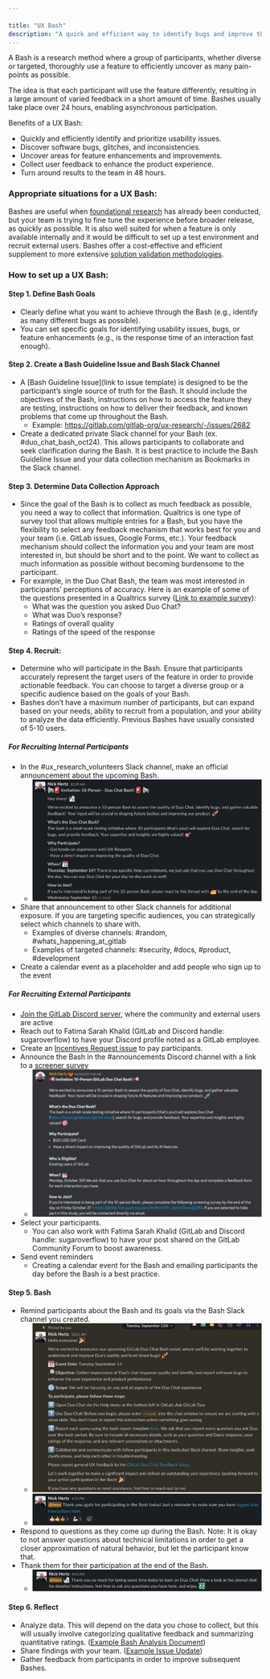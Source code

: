 ```yaml
---

title: "UX Bash"
description: "A quick and efficient way to identify bugs and improve the user experience"
---
```


A Bash is a research method where a group of participants, whether diverse or targeted, thoroughly use a feature to efficiently uncover as many pain-points as possible. 

The idea is that each participant will use the feature differently, resulting in a large amount of varied feedback in a short amount of time. Bashes usually take place over 24 hours, enabling asynchronous participation.  

Benefits of a UX Bash:
- Quickly and efficiently identify and prioritize usability issues.
- Discover software bugs, glitches, and inconsistencies.
- Uncover areas for feature enhancements and improvements.
- Collect user feedback to enhance the product experience.
- Turn around results to the team in 48 hours.


### Appropriate situations for a UX Bash:

Bashes are useful when [foundational research](https://about.gitlab.com/handbook/product/ux/ux-research/foundational-research/) has already been conducted, but your team is trying to fine tune the experience before broader release, as quickly as possible. It is also well suited for when a feature is only available internally and it would be difficult to set up a test environment and recruit external users. Bashes offer a cost-effective and efficient supplement to more extensive [solution validation methodologies](https://about.gitlab.com/handbook/product/ux/ux-research/solution-validation-and-methods/). 

### How to set up a UX Bash:

#### Step 1. Define Bash Goals
- Clearly define what you want to achieve through the Bash (e.g., identify as many different bugs as possible).
- You can set specific goals for identifying usability issues, bugs, or feature enhancements (e.g., is the response time of an interaction fast enough).

#### Step 2. Create a Bash Guideline Issue and Bash Slack Channel
- A [Bash Guideline Issue](link to issue template) is designed to be the participant’s single source of truth for the Bash. It should include the objectives of the Bash, instructions on how to access the feature they are testing, instructions on how to deliver their feedback, and known problems that come up throughout the Bash. 
   - Example: https://gitlab.com/gitlab-org/ux-research/-/issues/2682 
- Create a dedicated private Slack channel for your Bash (ex. #duo_chat_bash_oct24). This allows participants to collaborate and seek clarification during the Bash. It is best practice to include the Bash Guideline Issue and your data collection mechanism as Bookmarks in the Slack channel.

#### Step 3. Determine Data Collection Approach
- Since the goal of the Bash is to collect as much feedback as possible, you need a way to collect that information. Qualtrics is one type of survey tool that allows multiple entries for a Bash, but you have the flexibility to select any feedback mechanism that works best for you and your team (i.e. GitLab issues, Google Forms, etc.). Your feedback mechanism should collect the information you and your team are most interested in, but should be short and to the point. We want to collect as much information as possible without becoming burdensome to the participant.
- For example, in the Duo Chat Bash, the team was most interested in participants’ perceptions of accuracy. Here is an example of some of the questions presented in a Qualtrics survey ([Link to example survey](https://gitlab.fra1.qualtrics.com/jfe/form/SV_8p2Hp3HVgsiVEKW)):
   - What was the question you asked Duo Chat?
   - What was Duo’s response?
   - Ratings of overall quality 
   - Ratings of the speed of the response
 
#### Step 4. Recruit:
- Determine who will participate in the Bash. Ensure that participants accurately represent the target users of the feature in order to provide actionable feedback. You can choose to target a diverse group or a specific audience based on the goals of your Bash.
- Bashes don’t have a maximum number of participants, but can expand based on your needs, ability to recruit from a population, and your ability to analyze the data efficiently. Previous Bashes have usually consisted of 5-10 users.

##### For Recruiting Internal Participants
- In the #ux_research_volunteers Slack channel, make an official announcement about the upcoming Bash.
   - <img src='Bash_Slack_invite.png' ALT='Example of a Slack invitation'>
- Share that announcement to other Slack channels for additional exposure. If you are targeting specific audiences, you can strategically select which channels to share with.
   - Examples of diverse channels: #random, #whats_happening_at_gitlab
   - Examples of targeted channels: #security, #docs, #product, #development 
- Create a calendar event as a placeholder and add people who sign up to the event

##### For Recruiting External Participants
- [Join the GitLab Discord server](https://about.gitlab.com/handbook/marketing/developer-relations/workflows-tools/discord/), where the community and external users are active
- Reach out to Fatima Sarah Khalid (GitLab and Discord handle: sugaroverflow) to have your Discord profile noted as a GitLab employee.
- Create an [Incentives Request issue](https://about.gitlab.com/handbook/product/ux/ux-research-coordination/incentives/) to pay participants. 
- Announce the Bash in the #announcements Discord channel with a link to a [screener survey](https://about.gitlab.com/handbook/product/ux/ux-research/write-effective-screener/)
   - <img src='Bash_Discord_invite.png' ALT='Example of a Discord invitation'>
- Select your participants.
   - You can also work with Fatima Sarah Khalid (GitLab and Discord handle: sugaroverflow) to have your post shared on the GitLab Community Forum to boost awareness.
- Send event reminders
   - Creating a calendar event for the Bash and emailing participants the day before the Bash is a best practice.

#### Step 5. Bash
- Remind participants about the Bash and its goals via the Bash Slack channel you created.
   - <img src='Bash_Slack_guide.png' ALT='Example of a Slack Bash Guide'>
   - <img src='Bash_Slack_reminder.png' ALT='Example of a Slack Bash Reminder'>
- Respond to questions as they come up during the Bash. Note: It is okay to not answer questions about technical limitations in order to get a closer approximation of natural behavior, but let the participant know that.
- Thank them for their participation at the end of the Bash.
   - <img src='Bash_Slack_thankyou.png' ALT='Example of a Slack invitation'>

#### Step 6. Reflect
- Analyze data. This will depend on the data you chose to collect, but this will usually involve categorizing qualitative feedback and summarizing quantitative ratings. ([Example Bash Analysis Document](https://docs.google.com/spreadsheets/d/1jwQklnXPzbEIodXishsQ1eEjuxcvSRxczx1JrVBZhBo/edit#gid=118393419))
- Share findings with your team. ([Example Issue Update](https://gitlab.com/gitlab-org/ux-research/-/issues/2513#note_1494533098))
- Gather feedback from participants in order to improve subsequent Bashes. 